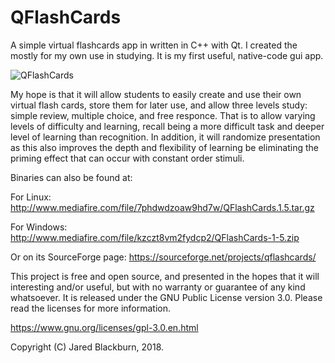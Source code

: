 # QFlashCards

A simple virtual flashcards app in written in C++ with Qt. I created the mostly for my own use 
in studying.  It is my first useful, native-code gui app.

![QFlashCards](https://s20.postimg.org/g43w4pbl9/QFlash_Cards.png)

My hope is that it will allow students to easily create and use their own virtual flash cards,
store them for later use, and allow three levels study: simple review, multiple choice, and 
free responce.  That is to allow varying levels of difficulty and learning, recall being a 
more difficult task and deeper level of learning than recognition.  In addition, it will randomize 
presentation as this also improves the depth and flexibility of learning be eliminating the 
priming effect that can occur with constant order stimuli.

Binaries can also be found at:

For Linux: http://www.mediafire.com/file/7phdwdzoaw9hd7w/QFlashCards.1.5.tar.gz
  
For Windows: http://www.mediafire.com/file/kzczt8vm2fydcp2/QFlashCards-1-5.zip

Or on its SourceForge page: https://sourceforge.net/projects/qflashcards/

This project is free and open source, and presented in the hopes that it will interesting and/or 
useful, but with no warranty or guarantee of any kind whatsoever.  It is released under the 
GNU Public License version 3.0.  Please read the licenses for more information.

https://www.gnu.org/licenses/gpl-3.0.en.html

Copyright (C) Jared Blackburn, 2018.

